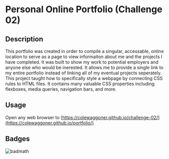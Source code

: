 # Personal Online Portfolio (Challenge 02)


## Description

This portfolio was created in order to compile a singular, accessable, online location to serve as a page to 
view informaiton about me and the projects I have completed. It was built to show my work to potential employers
and anyone else who would be inerested. It allows me to provide a single link to my entire portfolio instead of
linking all of my eventual projects seperately. This project taught how to specifically style a webpage by 
connecting CSS rules to HTML files. It contains many valuable CSS properties including flexboxes, 
media queries, navigation bars, and more. 


## Usage

Open any web browser to [https://colewaggoner.github.io/challenge-02/](https://colewaggoner.github.io/portfolio/)


## Badges

![badmath](https://img.shields.io/github/languages/top/colewaggoner/challenge-02)
